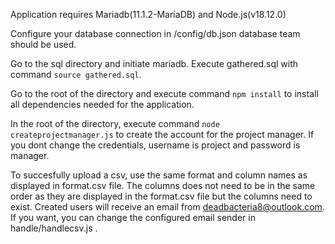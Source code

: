 Application requires Mariadb(11.1.2-MariaDB) and Node.js(v18.12.0)

Configure your database connection in /config/db.json database team should be used.

Go to the sql directory and initiate mariadb. Execute gathered.sql with command `source gathered.sql`.

Go to the root of the directory and execute command `npm install` to install all dependencies needed for the application.

In the root of the directory, execute command `node createprojectmanager.js` to create the account for the project manager. If you dont change the credentials, username is project and password is manager.

To succesfully upload a csv, use the same format and column names as displayed in format.csv file. The columns does not need to be in the same order as they are displayed in the format.csv file but the columns need to exist. Created users will receive an email from deadbacteria8@outlook.com. If you want, you can change the configured email sender in handle/handlecsv.js .